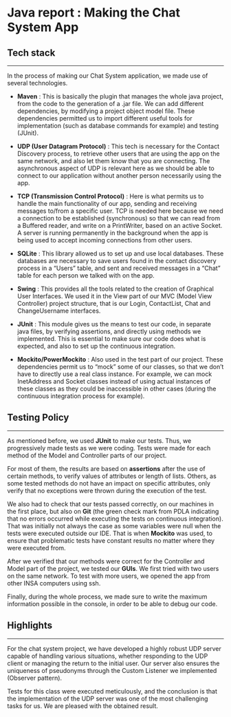 # Java report : Making the Chat System App

## Tech stack

--------------------------------------------------------------------------------------------------------------------------------------------

In the process of making our Chat System application, we made use of several technologies.

- **Maven** : This is basically the plugin that manages the whole java project, from the code to the generation of a .jar file. We can add different dependencies, by modifying a project object model file. These dependencies permitted us to import different useful tools for implementation (such as database commands for example) and testing (JUnit).


- **UDP (User Datagram Protocol)** : This tech is necessary for the Contact Discovery process, to retrieve other users that are using the app on the same network, and also let them know that you are connecting. The asynchronous aspect of UDP is relevant here as we should be able to connect to our application without another person necessarily using the app.


- **TCP (Transmission Control Protocol)** : Here is what permits us to handle the main functionality of our app, sending and receiving messages to/from a specific user. TCP is needed here because we need a connection to be established (synchronous) so that we can read from a Buffered reader, and write on a PrintWriter, based on an active Socket. A server is running permanently in the background when the app is being used to accept incoming connections from other users.


- **SQLite** : This library allowed us to set up and use local databases. These databases are necessary to save users found in the contact discovery process in a “Users” table, and sent and received messages in a “Chat” table for each person we talked with on the app.


- **Swing** : This provides all the tools related to the creation of Graphical User Interfaces. We used it in the View part of our MVC (Model View Controller) project structure, that is our Login, ContactList, Chat and ChangeUsername interfaces.


- **JUnit** : This module gives us the means to test our code, in separate java files, by verifying assertions, and directly using methods we implemented. This is essential to make sure our code does what is expected, and also to set up the continuous integration.


- **Mockito/PowerMockito** : Also used in the test part of our project. These dependencies permit us to “mock” some of our classes, so that we don’t have to directly use a real class instance. For example, we can mock InetAddress and Socket classes instead of using actual instances of these classes as they could be inaccessible in other cases (during the continuous integration process for example).

## Testing Policy

--------------------------------------------------------------------------------------------------------------------------------------------

As mentioned before, we used **JUnit** to make our tests. Thus, we progressively made tests as we were coding. Tests were made for each method of the Model and Controller parts of our project.

For most of them, the results are based on **assertions** after the use of certain methods, to verify values of attributes or length of lists. Others, as some tested methods do not have an impact on specific attributes, only verify that no exceptions were thrown during the execution of the test.

We also had to check that our tests passed correctly, on our machines in the first place, but also on **Git** (the green check mark from PDLA indicating that no errors occurred while executing the tests on continuous integration). That was initially not always the case as some variables were null when the tests were executed outside our IDE. That is when **Mockito** was used, to ensure that problematic tests have constant results no matter where they were executed from.

After we verified that our methods were correct for the Controller and Model part of the project, we tested our **GUIs**. We first tried with two users on the same network. To test with more users, we opened the app from other INSA computers using ssh.

Finally, during the whole process, we made sure to write the maximum information possible in the console, in order to be able to debug our code.

## Highlights

--------------------------------------------------------------------------------------------------------------------------------------------

For the chat system project, we have developed a highly robust UDP server capable of handling various situations, whether responding to the UDP client or managing the return to the initial user. Our server also ensures the uniqueness of pseudonyms through the Custom Listener we implemented (Observer pattern).

Tests for this class were executed meticulously, and the conclusion is that the implementation of the UDP server was one of the most challenging tasks for us. We are pleased with the obtained result.
